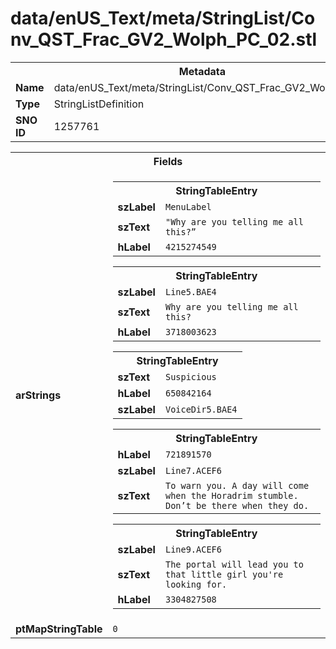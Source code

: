 <h1>data/enUS_Text/meta/StringList/Conv_QST_Frac_GV2_Wolph_PC_02.stl</h1><table><tr><th colspan="100%">Metadata</th></tr><tr><td><b>Name</b></td><td>data/enUS_Text/meta/StringList/Conv_QST_Frac_GV2_Wolph_PC_02.stl</td></tr><tr><td><b>Type</b></td><td>StringListDefinition</td></tr><tr><td><b>SNO ID</b></td><td>1257761</td></tr></table>

<table><tr><th colspan="100%">Fields</th></tr><tr><td><b>arStrings</b></td><td><table><tr><th colspan="100%">StringTableEntry</th></tr><tr><td><b>szLabel</b></td><td><code>MenuLabel</code></td></tr><tr><td><b>szText</b></td><td><code>"Why are you telling me all this?” </code></td></tr><tr><td><b>hLabel</b></td><td><code>4215274549</code></td></tr></table>


<table><tr><th colspan="100%">StringTableEntry</th></tr><tr><td><b>szLabel</b></td><td><code>Line5.BAE4</code></td></tr><tr><td><b>szText</b></td><td><code>Why are you telling me all this?</code></td></tr><tr><td><b>hLabel</b></td><td><code>3718003623</code></td></tr></table>


<table><tr><th colspan="100%">StringTableEntry</th></tr><tr><td><b>szText</b></td><td><code>Suspicious</code></td></tr><tr><td><b>hLabel</b></td><td><code>650842164</code></td></tr><tr><td><b>szLabel</b></td><td><code>VoiceDir5.BAE4</code></td></tr></table>


<table><tr><th colspan="100%">StringTableEntry</th></tr><tr><td><b>hLabel</b></td><td><code>721891570</code></td></tr><tr><td><b>szLabel</b></td><td><code>Line7.ACEF6</code></td></tr><tr><td><b>szText</b></td><td><code>To warn you. A day will come when the Horadrim stumble. Don’t be there when they do.</code></td></tr></table>


<table><tr><th colspan="100%">StringTableEntry</th></tr><tr><td><b>szLabel</b></td><td><code>Line9.ACEF6</code></td></tr><tr><td><b>szText</b></td><td><code>The portal will lead you to that little girl you're looking for.</code></td></tr><tr><td><b>hLabel</b></td><td><code>3304827508</code></td></tr></table>


</td></tr><tr><td><b>ptMapStringTable</b></td><td><code>0</code></td></tr></table>

